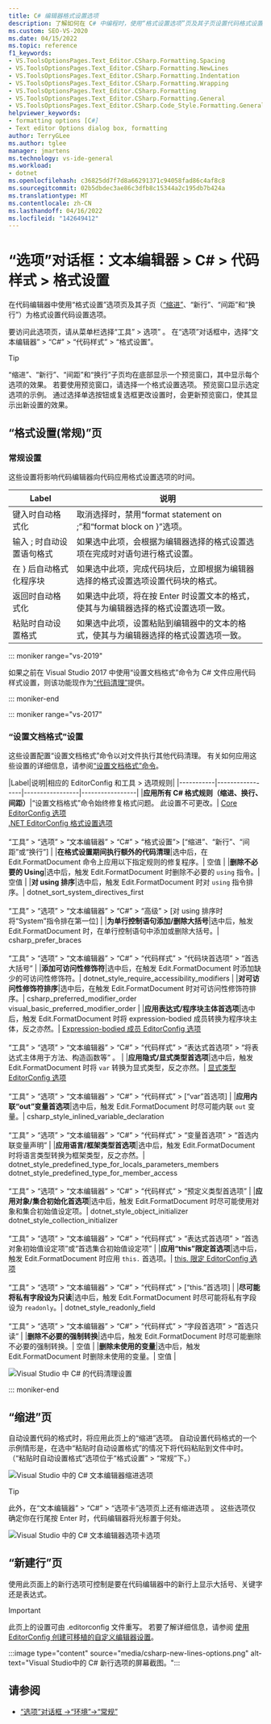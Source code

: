 ```yaml
---
title: C# 编辑器格式设置选项
description: 了解如何在 C# 中编程时，使用“格式设置选项”页及其子页设置代码格式设置选项。
ms.custom: SEO-VS-2020
ms.date: 04/15/2022
ms.topic: reference
f1_keywords:
- VS.ToolsOptionsPages.Text_Editor.CSharp.Formatting.Spacing
- VS.ToolsOptionsPages.Text_Editor.CSharp.Formatting.NewLines
- VS.ToolsOptionsPages.Text_Editor.CSharp.Formatting.Indentation
- VS.ToolsOptionsPages.Text_Editor.CSharp.Formatting.Wrapping
- VS.ToolsOptionsPages.Text_Editor.CSharp.Formatting
- VS.ToolsOptionsPages.Text_Editor.CSharp.Formatting.General
- VS.ToolsOptionsPages.Text_Editor.CSharp.Code_Style.Formatting.General
helpviewer_keywords:
- formatting options [C#]
- Text editor Options dialog box, formatting
author: TerryGLee
ms.author: tglee
manager: jmartens
ms.technology: vs-ide-general
ms.workload:
- dotnet
ms.openlocfilehash: c36825dd7f7d8a66291371c94058fad86c4af8c8
ms.sourcegitcommit: 02b5dbdec3ae86c3dfb8c15344a2c195db7b424a
ms.translationtype: MT
ms.contentlocale: zh-CN
ms.lasthandoff: 04/16/2022
ms.locfileid: "142649412"
---
```

# <a name="options-dialog-box-text-editor--c--code-style--formatting"></a>“选项”对话框：文本编辑器 \> C# \> 代码样式 \> 格式设置

在代码编辑器中使用“格式设置”选项页及其子页（[“缩进”](#indentation-page)、“新行”、“间距”和“换行”）为格式设置代码设置选项。

要访问此选项页，请从菜单栏选择“工具” > 选项” 。 在“选项”对话框中，选择“文本编辑器” > “C#” > “代码样式” > “格式设置”。

> [!TIP]
> “缩进”、“新行”、“间距”和“换行”子页均在底部显示一个预览窗口，其中显示每个选项的效果。 若要使用预览窗口，请选择一个格式设置选项。 预览窗口显示选定选项的示例。 通过选择单选按钮或复选框更改设置时，会更新预览窗口，使其显示出新设置的效果。

## <a name="formatting-general-page"></a>“格式设置(常规)”页

### <a name="general-settings"></a>常规设置

这些设置将影响代码编辑器向代码应用格式设置选项的时间。

|Label|说明|
|-----------|-----------------|
|键入时自动格式化|取消选择时，禁用“format statement on ;”和“format block  on }”选项。|
|输入 ; 时自动设置语句格式|如果选中此项，会根据为编辑器选择的格式设置选项在完成时对语句进行格式设置。|
|在 } 后自动格式化程序块|如果选中此项，完成代码块后，立即根据为编辑器选择的格式设置选项设置代码块的格式。|
|返回时自动格式化|如果选中此项，将在按 Enter 时设置文本的格式，使其与为编辑器选择的格式设置选项一致。|
|粘贴时自动设置格式|如果选中此项，设置粘贴到编辑器中的文本的格式，使其与为编辑器选择的格式设置选项一致。|

::: moniker range="vs-2019"

如果之前在 Visual Studio 2017 中使用“设置文档格式”命令为 C# 文件应用代码样式设置，则该功能现作为[“代码清理”](../code-styles-and-code-cleanup.md#apply-code-styles)提供。

::: moniker-end

::: moniker range="vs-2017"

### <a name="format-document-settings"></a>“设置文档格式”设置

这些设置配置“设置文档格式”命令以对文件执行其他代码清理。 有关如何应用这些设置的详细信息，请参阅[“设置文档格式”命令](../code-styles-and-code-cleanup.md#apply-code-styles)。

|Label|说明|相应的 EditorConfig 和工具 > 选项规则|
|-----------|-----------------|-----------------|-----------------|
|**应用所有 C# 格式规则（缩进、换行、间距）**|“设置文档格式”命令始终修复格式问题。 此设置不可更改。| [Core EditorConfig 选项](../../ide/create-portable-custom-editor-options.md)<br/>[.NET EditorConfig 格式设置选项](/dotnet/fundamentals/code-analysis/style-rules/formatting-rules)<br/><br/>“工具” > “选项” > “文本编辑器” > “C#” > “格式设置”> [“缩进”、“新行”、“间距”或“换行”]        |
|**在格式设置期间执行额外的代码清理**|选中后，在 Edit.FormatDocument 命令上应用以下指定规则的修复程序。| 空值 |
|**删除不必要的 Using**|选中后，触发 Edit.FormatDocument 时删除不必要的 `using` 指令。| 空值 |
|**对 using 排序**|选中后，触发 Edit.FormatDocument 时对 `using` 指令排序。| dotnet_sort_system_directives_first<br/><br/>“工具” > “选项” > “文本编辑器” > “C#” > “高级” > [对 using 排序时将“System”指令排在第一位]      |
|**为单行控制语句添加/删除大括号**|选中后，触发 Edit.FormatDocument 时，在单行控制语句中添加或删除大括号。| csharp_prefer_braces<br/><br/>“工具” > “选项” > “文本编辑器” > “C#” > “代码样式” > “代码块首选项” > “首选大括号”       |
|**添加可访问性修饰符**|选中后，在触发 Edit.FormatDocument 时添加缺少的可访问性修饰符。| dotnet_style_require_accessibility_modifiers |
|**对可访问性修饰符排序**|选中后，在触发 Edit.FormatDocument 时对可访问性修饰符排序。| csharp_preferred_modifier_order<br/>visual_basic_preferred_modifier_order |
|**应用表达式/程序块主体首选项**|选中后，触发 Edit.FormatDocument 时将 expression-bodied 成员转换为程序块主体，反之亦然。| [Expression-bodied 成员 EditorConfig 选项](/dotnet/fundamentals/code-analysis/style-rules/language-rules#expression-bodied-members)<br/><br/>“工具” > “选项” > “文本编辑器” > “C#” > “代码样式” > “表达式首选项” > “将表达式主体用于方法、构造函数等”      。 |
|**应用隐式/显式类型首选项**|选中后，触发 Edit.FormatDocument 时将 `var` 转换为显式类型，反之亦然。| [显式类型 EditorConfig 选项](/dotnet/fundamentals/code-analysis/style-rules/language-rules#implicit-and-explicit-types)<br/><br/>“工具” > “选项” > “文本编辑器” > “C#” > “代码样式” > [“var”首选项]      |
|**应用内联“out”变量首选项**|选中后，触发 Edit.FormatDocument 时尽可能内联 `out` 变量。| csharp_style_inlined_variable_declaration<br/><br/>“工具” > “选项” > “文本编辑器” > “C#” > “代码样式” > “变量首选项” > “首选内联变量声明”       |
|**应用语言/框架类型首选项**|选中后，触发 Edit.FormatDocument 时将语言类型转换为框架类型，反之亦然。| dotnet_style_predefined_type_for_locals_parameters_members<br/>dotnet_style_predefined_type_for_member_access<br/><br/>“工具” > “选项” > “文本编辑器” > “C#” > “代码样式” > “预定义类型首选项”      |
|**应用对象/集合初始化首选项**|选中后，触发 Edit.FormatDocument 时尽可能使用对象和集合初始值设定项。| dotnet_style_object_initializer<br/>dotnet_style_collection_initializer<br/><br/>“工具” > “选项” > “文本编辑器” > “C#” > “代码样式” > “表达式首选项” > “首选对象初始值设定项”或“首选集合初始值设定项”        |
|**应用“this”限定首选项**|选中后，触发 Edit.FormatDocument 时应用 `this.` 首选项。| [this. 限定 EditorConfig 选项](/dotnet/fundamentals/code-analysis/style-rules/language-rules#this-and-me)<br/><br/>“工具” > “选项” > “文本编辑器” > “C#” > “代码样式” > [“this.”首选项]      |
|**尽可能将私有字段设为只读**|选中后，触发 Edit.FormatDocument 时尽可能将私有字段设为 `readonly`。| dotnet_style_readonly_field<br/><br/>“工具” > “选项” > “文本编辑器” > “C#” > “代码样式” > “字段首选项” > “首选只读”       |
|**删除不必要的强制转换**|选中后，触发 Edit.FormatDocument 时尽可能删除不必要的强制转换。| 空值 |
|**删除未使用的变量**|选中后，触发 Edit.FormatDocument 时删除未使用的变量。| 空值 |

![Visual Studio 中 C# 的代码清理设置](media/format-document-settings.png)

::: moniker-end

## <a name="indentation-page"></a>“缩进”页

自动设置代码的格式时，将应用此页上的“缩进”选项。 自动设置代码格式的一个示例情形是，在选中“粘贴时自动设置格式”的情况下将代码粘贴到文件中时。 （“粘贴时自动设置格式”选项位于“格式设置” > “常规”下。）

![Visual Studio 中的 C# 文本编辑器缩进选项](media/csharp-indentation-options.png)

> [!TIP]
> 此外，在“文本编辑器” > “C#” > “选项卡”选项页上还有缩进选项  。 这些选项仅确定你在行尾按 Enter 时，代码编辑器将光标置于何处。
>
> ![Visual Studio 中的 C# 文本编辑器选项卡选项](media/csharp-tabs-options.png)

## <a name="new-lines-page"></a>“新建行”页

使用此页面上的新行选项可控制是要在代码编辑器中的新行上显示大括号、关键字还是表达式。

> [!IMPORTANT]
> 此页上的设置可由 .editorconfig 文件重写。 若要了解详细信息，请参阅 [使用 EditorConfig 创建可移植的自定义编辑器设置](../create-portable-custom-editor-options.md)。

:::image type="content" source="media/csharp-new-lines-options.png" alt-text="Visual Studio中的 C# 新行选项的屏幕截图。":::

## <a name="see-also"></a>请参阅

- [“选项”对话框 ->“环境”->“常规”](../../ide/reference/general-environment-options-dialog-box.md)
